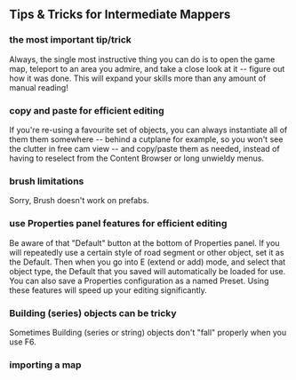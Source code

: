 ## Tips & Tricks for Intermediate Mappers

### the most important tip/trick

Always, the single most instructive thing you can do is to open the game map, teleport to an area you admire, and take a close look at it -- figure out how it was done.  This will expand your skills more than any amount of manual reading!

### copy and paste for efficient editing

If you're re-using a favourite set of objects, you can always instantiate all of them them somewhere -- behind a cutplane for example, so you won't see the clutter in free cam view -- and copy/paste them as needed, instead of having to reselect from the Content Browser or long unwieldy menus.

### brush limitations

Sorry, Brush doesn't work on prefabs.

### use Properties panel features for efficient editing

Be aware of that "Default" button at the bottom of Properties panel.  If you will repeatedly use a certain style of road segment or other object, set it as the Default.  Then when you go into E (extend or add) mode, and select that object type, the Default that you saved will automatically be loaded for use.  You can also save a Properties configuration as a named Preset.  Using these features will speed up your editing significantly.

### Building (series) objects can be tricky

Sometimes Building (series or string) objects don't "fall" properly when you use F6.

### importing a map

